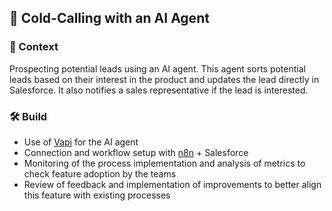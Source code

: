 <h2>🤖 Cold-Calling with an AI Agent</h2>

<h3>📝 Context</h3>
<p>
  Prospecting potential leads using an AI agent. This agent sorts potential leads based on their interest in the product and updates the lead directly in Salesforce. It also notifies a sales representative if the lead is interested.
</p>

<h3>🛠️ Build</h3>
<ul>
  <li>Use of <a href="https://vapi.ai/">Vapi</a> for the AI agent</li>
  <li>Connection and workflow setup with <a href="https://n8n.io/">n8n</a> + Salesforce</li>
  <li>Monitoring of the process implementation and analysis of metrics to check feature adoption by the teams</li>
  <li>Review of feedback and implementation of improvements to better align this feature with existing processes</li>
</ul>
